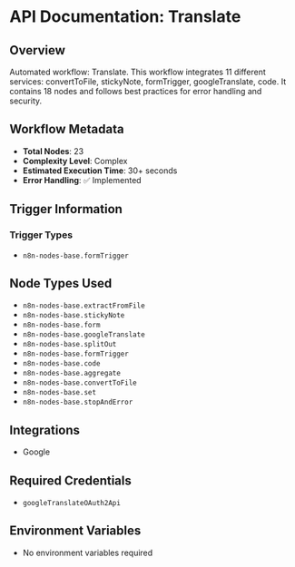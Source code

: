 # API Documentation: Translate

## Overview
Automated workflow: Translate. This workflow integrates 11 different services: convertToFile, stickyNote, formTrigger, googleTranslate, code. It contains 18 nodes and follows best practices for error handling and security.

## Workflow Metadata
- **Total Nodes**: 23
- **Complexity Level**: Complex
- **Estimated Execution Time**: 30+ seconds
- **Error Handling**: ✅ Implemented

## Trigger Information
### Trigger Types
- `n8n-nodes-base.formTrigger`

## Node Types Used
- `n8n-nodes-base.extractFromFile`
- `n8n-nodes-base.stickyNote`
- `n8n-nodes-base.form`
- `n8n-nodes-base.googleTranslate`
- `n8n-nodes-base.splitOut`
- `n8n-nodes-base.formTrigger`
- `n8n-nodes-base.code`
- `n8n-nodes-base.aggregate`
- `n8n-nodes-base.convertToFile`
- `n8n-nodes-base.set`
- `n8n-nodes-base.stopAndError`

## Integrations
- Google

## Required Credentials
- `googleTranslateOAuth2Api`

## Environment Variables
- No environment variables required
